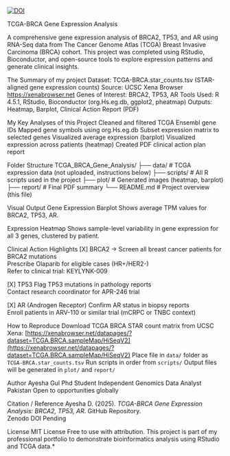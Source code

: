 [![DOI](https://zenodo.org/badge/DOI/10.5281/zenodo.15863921.svg)](https://doi.org/10.5281/zenodo.15863921)

TCGA-BRCA Gene Expression Analysis

A comprehensive gene expression analysis of BRCA2, TP53, and AR using RNA-Seq data from The Cancer Genome Atlas (TCGA) Breast Invasive Carcinoma (BRCA) cohort. This project was completed using RStudio, Bioconductor, and open-source tools to explore expression patterns and generate clinical insights.

The Summary of my project
Dataset: 
TCGA-BRCA.star_counts.tsv (STAR-aligned gene expression counts)
Source: 
UCSC Xena Browser https://xenabrowser.net
Genes of Interest: 
BRCA2, TP53, AR
Tools Used: 
R 4.5.1, RStudio, Bioconductor (org.Hs.eg.db, ggplot2, pheatmap)
Outputs: 
Heatmap, Barplot, Clinical Action Report (PDF)

My Key Analyses of this Project
Cleaned and filtered TCGA Ensembl gene IDs
Mapped gene symbols using org.Hs.eg.db
Subset expression matrix to selected genes
Visualized average expression (barplot)
Visualized expression across patients (heatmap)
Created PDF clinical action plan report

Folder Structure
TCGA_BRCA_Gene_Analysis/
├── data/ # TCGA expression data (not uploaded, instructions below)
├── scripts/ # All R scripts used in the project
├── plot/ # Generated images (heatmap, barplot)
├── report/ # Final PDF summary
└── README.md # Project overview (this file)

Visual Output
Gene Expression Barplot
Shows average TPM values for BRCA2, TP53, AR.

Expression Heatmap
Shows sample-level variability in gene expression for all 3 genes, clustered by patient.

Clinical Action Highlights
[X] BRCA2 → Screen all breast cancer patients for BRCA2 mutations  
       Prescribe Olaparib for eligible cases (HR+/HER2-)  
       Refer to clinical trial: KEYLYNK-009  

[X] TP53   Flag TP53 mutations in pathology reports  
                   Contact research coordinator for APR-246 trial  

[X] AR (Androgen Receptor) Confirm AR status in biopsy reports  
           Enroll patients in ARV-110 or similar trial (mCRPC or TNBC context)

How to Reproduce
Download TCGA BRCA STAR count matrix from UCSC Xena: [https://xenabrowser.net/datapages/?dataset=TCGA.BRCA.sampleMap/HiSeqV2](https://xenabrowser.net/datapages/?dataset=TCGA.BRCA.sampleMap/HiSeqV2)
Place file in `data/` folder as `TCGA-BRCA.star_counts.tsv`
Run scripts in order from `scripts/`
Output files will be generated in `plot/` and `report/`

Author
Ayesha Gul Phd Student Independent Genomics Data Analyst  
Pakistan  Open to opportunities globally

Citation / Reference
Ayesha D. (2025). *TCGA-BRCA Gene Expression Analysis: BRCA2, TP53, AR*. GitHub Repository.  
Zenodo DOI Pending

License
MIT License Free to use with attribution.
This project is part of my professional portfolio to demonstrate bioinformatics analysis using RStudio and TCGA data.*
